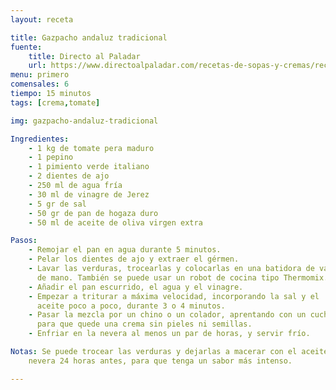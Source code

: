 ```yaml
---
layout: receta

title: Gazpacho andaluz tradicional
fuente:
    title: Directo al Paladar
    url: https://www.directoalpaladar.com/recetas-de-sopas-y-cremas/receta-de-gazpacho-andaluz-tradicional
menu: primero
comensales: 6
tiempo: 15 minutos
tags: [crema,tomate]

img: gazpacho-andaluz-tradicional

Ingredientes:
    - 1 kg de tomate pera maduro
    - 1 pepino
    - 1 pimiento verde italiano
    - 2 dientes de ajo
    - 250 ml de agua fría
    - 30 ml de vinagre de Jerez
    - 5 gr de sal
    - 50 gr de pan de hogaza duro
    - 50 ml de aceite de oliva virgen extra

Pasos:
    - Remojar el pan en agua durante 5 minutos.
    - Pelar los dientes de ajo y extraer el gérmen.
    - Lavar las verduras, trocearlas y colocarlas en una batidora de vaso o
      de mano. También se puede usar un robot de cocina tipo Thermomix.
    - Añadir el pan escurrido, el agua y el vinagre.
    - Empezar a triturar a máxima velocidad, incorporando la sal y el
      aceite poco a poco, durante 3 o 4 minutos.
    - Pasar la mezcla por un chino o un colador, aprentando con un cucharón
      para que quede una crema sin pieles ni semillas.
    - Enfriar en la nevera al menos un par de horas, y servir frío.

Notas: Se puede trocear las verduras y dejarlas a macerar con el aceite en la
    nevera 24 horas antes, para que tenga un sabor más intenso.

---
```

